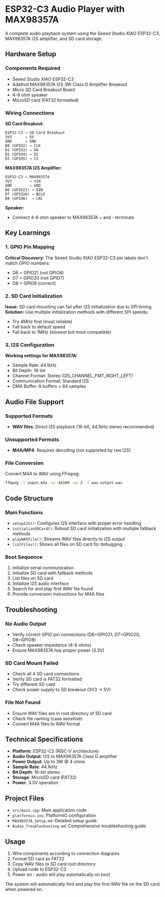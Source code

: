 # ESP32-C3 Audio Player with MAX98357A

A complete audio playback system using the Seeed Studio XIAO ESP32-C3, MAX98357A I2S amplifier, and SD card storage.

## Hardware Setup

### Components Required

- Seeed Studio XIAO ESP32-C3
- Adafruit MAX98357A I2S 3W Class D Amplifier Breakout
- Micro SD Card Breakout Board
- 4-8 ohm speaker
- MicroSD card (FAT32 formatted)

### Wiring Connections

**SD Card Breakout:**

```
ESP32-C3 → SD Card Breakout
3V3      → 5V
GND      → GND
D0 (GPIO2) → CLK
D1 (GPIO3) → DO
D2 (GPIO4) → DI
D3 (GPIO5) → CS
```

**MAX98357A I2S Amplifier:**

```
ESP32-C3 → MAX98357A
3V3        → VIN
GND        → GND
D6 (GPIO21) → DIN
D7 (GPIO20) → BCLK
D8 (GPIO8)  → LRC
```

**Speaker:**

- Connect 4-8 ohm speaker to MAX98357A + and - terminals

## Key Learnings

### 1. GPIO Pin Mapping

**Critical Discovery:** The Seeed Studio XIAO ESP32-C3 pin labels don't match GPIO numbers:

- D6 = GPIO21 (not GPIO6)
- D7 = GPIO20 (not GPIO7)
- D8 = GPIO8 (correct)

### 2. SD Card Initialization

**Issue:** SD card mounting can fail after I2S initialization due to SPI timing.
**Solution:** Use multiple initialization methods with different SPI speeds:

- Try 4MHz first (most reliable)
- Fall back to default speed
- Fall back to 1MHz (slowest but most compatible)

### 3. I2S Configuration

**Working settings for MAX98357A:**

- Sample Rate: 44.1kHz
- Bit Depth: 16-bit
- Channel Format: Stereo (I2S_CHANNEL_FMT_RIGHT_LEFT)
- Communication Format: Standard I2S
- DMA Buffer: 8 buffers × 64 samples

## Audio File Support

### Supported Formats

- **WAV files**: Direct I2S playback (16-bit, 44.1kHz stereo recommended)

### Unsupported Formats

- **M4A/MP4**: Requires decoding (not supported by raw I2S)

### File Conversion

Convert M4A to WAV using FFmpeg:

```bash
ffmpeg -i input.m4a -ar 44100 -ac 2 -f wav output.wav
```

## Code Structure

### Main Functions

- `setupI2S()`: Configures I2S interface with proper error handling
- `initializeSDCard()`: Robust SD card initialization with multiple fallback methods
- `playWAVFile()`: Streams WAV files directly to I2S output
- `listFiles()`: Shows all files on SD card for debugging

### Boot Sequence

1. Initialize serial communication
2. Initialize SD card with fallback methods
3. List files on SD card
4. Initialize I2S audio interface
5. Search for and play first WAV file found
6. Provide conversion instructions for M4A files

## Troubleshooting

### No Audio Output

- Verify correct GPIO pin connections (D6=GPIO21, D7=GPIO20, D8=GPIO8)
- Check speaker impedance (4-8 ohms)
- Ensure MAX98357A has proper power (3.3V)

### SD Card Mount Failed

- Check all 4 SD card connections
- Verify SD card is FAT32 formatted
- Try different SD card
- Check power supply to SD breakout (3V3 → 5V)

### File Not Found

- Ensure WAV files are in root directory of SD card
- Check file naming (case sensitive)
- Convert M4A files to WAV format

## Technical Specifications

- **Platform**: ESP32-C3 (RISC-V architecture)
- **Audio Output**: I2S to MAX98357A Class D amplifier
- **Power Output**: Up to 3W @ 4 ohms
- **Sample Rate**: 44.1kHz
- **Bit Depth**: 16-bit stereo
- **Storage**: MicroSD card (FAT32)
- **Power**: 3.3V operation

## Project Files

- `src/main.cpp`: Main application code
- `platformio.ini`: PlatformIO configuration
- `MAX98357A_Setup.md`: Detailed setup guide
- `Audio_Troubleshooting.md`: Comprehensive troubleshooting guide

## Usage

1. Wire components according to connection diagrams
2. Format SD card as FAT32
3. Copy WAV files to SD card root directory
4. Upload code to ESP32-C3
5. Power on - audio will play automatically on boot

The system will automatically find and play the first WAV file on the SD card when powered on.
